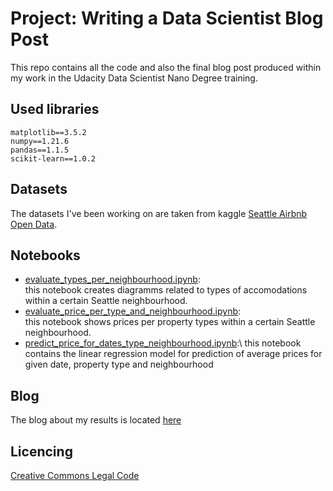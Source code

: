 # Project: Writing a Data Scientist Blog Post
This repo contains all the code and also the final blog post produced within my work in the Udacity Data Scientist Nano Degree training.

## Used libraries

```
matplotlib==3.5.2
numpy==1.21.6
pandas==1.1.5
scikit-learn==1.0.2
```
## Datasets
The datasets I've been working on are taken from kaggle [Seattle Airbnb Open Data](https://www.kaggle.com/datasets/airbnb/seattle).
## Notebooks
* [evaluate_types_per_neighbourhood.ipynb](evaluate_types_per_neighbourhood.ipynb):\
    this notebook creates diagramms related to types of accomodations within a certain Seattle neighbourhood.
* [evaluate_price_per_type_and_neighbourhood.ipynb](evaluate_price_per_type_and_neighbourhood.ipynb):\
    this notebook shows prices per property types within a certain Seattle neighbourhood.
* [predict_price_for_dates_type_neighbourhood.ipynb](predict_price_for_dates_type_neighbourhood.ipynb):\ 
    this notebook contains the linear regression model for prediction of average prices for given date, property type and neighbourhood

## Blog
The blog about my results is located [here](blogpost.md)
## Licencing
[Creative Commons Legal Code](..\LICENSE)